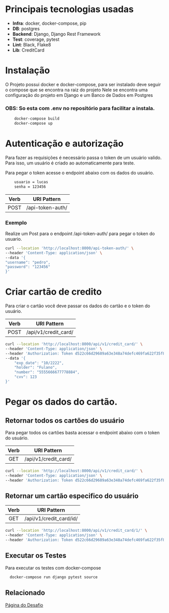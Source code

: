 

# Principais tecnologias usadas 
- **Infra**: docker, docker-compose, pip
- **DB**: postgres
- **Backend**: Django, Django Rest Framework
- **Test**: coverage, pytest
- **Lint**: Black, Flake8
- **Lib**: CreditCard



# Instalação

O Projeto possui docker e docker-compose, para ser instalado deve seguir o compose que se encontra na raiz do projeto
Nele se encontra uma configuração do projeto em Django e um Banco de Dados em Postgres

### OBS: So esta com .env no repositório para facilitar a instala.

```bash 
    docker-compose build
    docker-compose up
```
# Autenticação e autorização

Para fazer as requisições é necessário passa o token de um usuário valido. Para isso, um usuário é criado ao automaticamente para teste.

Para pegar o token acesse o endpoint abaixo com os dados do usuário. 

```bash 
    usuario = lucas
    senha = 123456
```

|Verb  |URI Pattern              
:----:|-------------------------|
| POST  | /api-token-auth/

### Exemplo

Realize um Post para o endpoint /api-token-auth/ para pegar o token do usuario. 

```bash
curl --location 'http://localhost:8000/api-token-auth/' \
--header 'Content-Type: application/json' \
--data '{
"username": "pedro",
"password": "123456"
}'
```

# Criar cartão de credito

Para criar o cartão você deve passar os dados do cartão e o token do usuário.  


|Verb  |URI Pattern              
:----:|-------------------------|
| POST  | /api/v1/credit_card/

 
```bash
curl --location 'http://localhost:8000/api/v1/credit_card/' \
--header 'Content-Type: application/json' \
--header 'Authorization: Token d522c66d29689a63e348a74defc469fa622f35f8' \
--data '{
    "exp_date": "10/2222",
    "holder": "Fulano",
    "number": "5555666677778884",
    "cvv": 123
}'
```

# Pegar os dados do cartão. 
## Retornar todos os cartões do usuário
Para pegar todos os cartões basta acessar o endpoint abaixo com o token do usuário. 

|Verb  |URI Pattern              
:----:|-------------------------|
| GET  | /api/v1/credit_card/


```bash
curl --location 'http://localhost:8000/api/v1/credit_card/' \
--header 'Content-Type: application/json' \
--header 'Authorization: Token d522c66d29689a63e348a74defc469fa622f35f8'
```

## Retornar um cartão especifico do usuário



|Verb  |URI Pattern              
:----:|-------------------------|
| GET  | /api/v1/credit_card/id/

```bash
curl --location 'http://localhost:8000/api/v1/credit_card/1/' \
--header 'Content-Type: application/json' \
--header 'Authorization: Token d522c66d29689a63e348a74defc469fa622f35f8'
```

## Executar os Testes

Para executar os testes com docker-compose

```bash
  docker-compose run django pytest source
```

  
## Relacionado


[Página do Desafio](https://github.com/MaisTodos/backend-python-creditcard)
